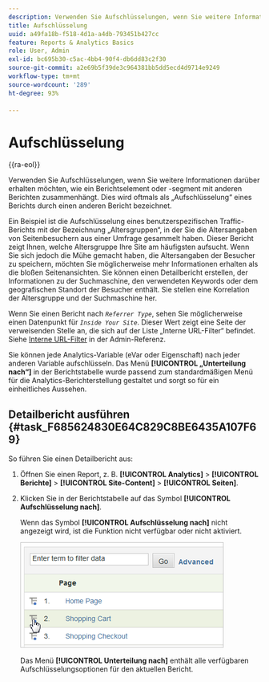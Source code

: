```yaml
---
description: Verwenden Sie Aufschlüsselungen, wenn Sie weitere Informationen darüber erhalten möchten, wie ein Berichtselement oder -segment mit anderen Berichten zusammenhängt. Dies wird oftmals als „Aufschlüsselung“ eines Berichts durch einen anderen Bericht bezeichnet.
title: Aufschlüsselung
uuid: a49fa18b-f518-4d1a-a4db-793451b427cc
feature: Reports & Analytics Basics
role: User, Admin
exl-id: bc695b30-c5ac-4bb4-90f4-db6dd83c2f30
source-git-commit: a2e69b5f39de3c964381bb5dd5ecd4d9714e9249
workflow-type: tm+mt
source-wordcount: '289'
ht-degree: 93%

---
```


# Aufschlüsselung

{{ra-eol}}

Verwenden Sie Aufschlüsselungen, wenn Sie weitere Informationen darüber erhalten möchten, wie ein Berichtselement oder -segment mit anderen Berichten zusammenhängt. Dies wird oftmals als „Aufschlüsselung“ eines Berichts durch einen anderen Bericht bezeichnet.

Ein Beispiel ist die Aufschlüsselung eines benutzerspezifischen Traffic-Berichts mit der Bezeichnung „Altersgruppen“, in der Sie die Altersangaben von Seitenbesuchern aus einer Umfrage gesammelt haben. Dieser Bericht zeigt Ihnen, welche Altersgruppe Ihre Site am häufigsten aufsucht. Wenn Sie sich jedoch die Mühe gemacht haben, die Altersangaben der Besucher zu speichern, möchten Sie möglicherweise mehr Informationen erhalten als die bloßen Seitenansichten. Sie können einen Detailbericht erstellen, der Informationen zu der Suchmaschine, den verwendeten Keywords oder dem geografischen Standort der Besucher enthält. Sie stellen eine Korrelation der Altersgruppe und der Suchmaschine her.

Wenn Sie einen Bericht nach *`Referrer Type`*, sehen Sie möglicherweise einen Datenpunkt für *`Inside Your Site`*. Dieser Wert zeigt eine Seite der verweisenden Stelle an, die sich auf der Liste „Interne URL-Filter“ befindet. Siehe [Interne URL-Filter](/help/admin/admin/c-manage-report-suites/c-edit-report-suites/general/internal-url-filter-admin.md) in der Admin-Referenz.

Sie können jede Analytics-Variable (eVar oder Eigenschaft) nach jeder anderen Variable aufschlüsseln. Das Menü **[!UICONTROL „Unterteilung nach“]** in der Berichtstabelle wurde passend zum standardmäßigen Menü für die Analytics-Berichterstellung gestaltet und sorgt so für ein einheitliches Aussehen.

## Detailbericht ausführen {#task_F685624830E64C829C8BE6435A107F69}

So führen Sie einen Detailbericht aus:

<!-- 

t_reports_breakdown.xml

 -->

1. Öffnen Sie einen Report, z. B. **[!UICONTROL Analytics]** > **[!UICONTROL Berichte]** > **[!UICONTROL Site-Content]** > **[!UICONTROL Seiten]**.
1. Klicken Sie in der Berichtstabelle auf das Symbol **[!UICONTROL Aufschlüsselung nach]**.

   Wenn das Symbol **[!UICONTROL Aufschlüsselung nach]** nicht angezeigt wird, ist die Funktion nicht verfügbar oder nicht aktiviert.

   ![](assets/breakdown.png)

   Das Menü **[!UICONTROL Unterteilung nach]** enthält alle verfügbaren Aufschlüsselungsoptionen für den aktuellen Bericht.
